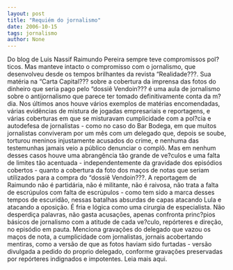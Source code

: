 ```yaml
---
layout: post
title: "Requiém do jornalismo"
date: 2006-10-15
tags: jornalismo
author: None
---
```

Do blog de Luis Nassif
Raimundo Pereira sempre teve compromissos pol?ticos. Mas manteve intacto o compromisso com o jornalismo, que desenvolveu desde os tempos brilhantes da revista “Realidade???. 
Sua matéria na “Carta Capital??? sobre a cobertura da imprensa das fotos do dinheiro que seria pago pelo “dossiê Vendoin??? é uma aula de jornalismo sobre o antijornalismo que parece ter tomado definitivamente conta da m?dia. 
Nos últimos anos houve vários exemplos de matérias encomendadas, várias evidências de mistura de jogadas empresariais e reportagens, e várias coberturas em que se misturavam cumplicidade com a pol?cia e autodefesa de jornalistas - como no caso do Bar Bodega, em que muitos jornalistas conviveram por um mês com um delegado que, depois se soube, torturou meninos injustamente acusados do crime, e nenhuma das testemunhas jamais veio a público denunciar o complô. 
Mas em nenhum desses casos houve uma abrangência tão grande de ve?culos e uma falta de limites tão acentuada - independentemente da gravidade dos episódios cobertos - quanto a cobertura da foto dos maços de notas que seriam utilizados para a compra do “dossiê Vendoin???. 
A reportagem de Raimundo não é partidária, não é militante, não é raivosa, não trata a falta de escrúpulos com falta de escrúpulos - como tem sido a marca desses tempos de escuridão, nessas batalhas absurdas de capas atacando Lula e atacando a oposição. É fria e lógica como uma cirurgia de especialista. Não desperdiça palavras, não gasta acusações, apenas confronta princ?pios básicos de jornalismo com a atitude de cada ve?culo, repórteres e direção, no episódio em pauta. 
Menciona gravações do delegado que vazou os maços de nota, a cumplicidade com jornalistas, jornais acobertando mentiras, como a versão de que as fotos haviam sido furtadas - versão divulgada a pedido do proprio delegado, conforme gravações preservadas por repórteres indignados e impotentes.
Leia mais aqui. 
